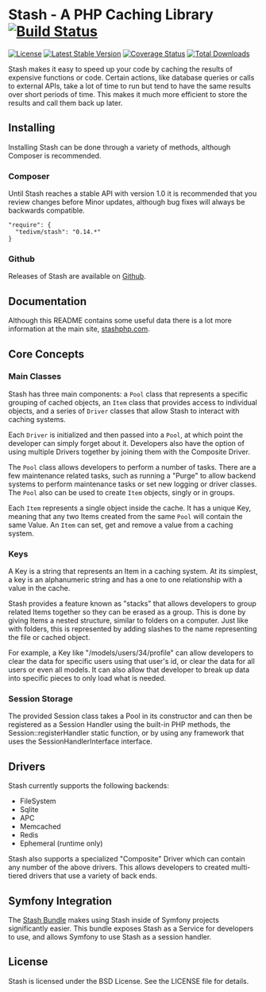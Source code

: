 # Stash - A PHP Caching Library [![Build Status](https://travis-ci.org/tedious/Stash.svg?branch=master)](https://travis-ci.org/tedious/Stash)

[![License](http://img.shields.io/packagist/l/tedivm/stash.svg)](https://github.com/tedious/Stash/blob/master/LICENSE)
[![Latest Stable Version](http://img.shields.io/github/release/tedious/stash.svg)](https://packagist.org/packages/tedivm/stash)
[![Coverage Status](http://img.shields.io/coveralls/tedious/Stash.svg)](https://coveralls.io/r/tedious/Stash?branch=master)
[![Total Downloads](http://img.shields.io/packagist/dt/tedivm/stash.svg)](https://packagist.org/packages/tedivm/stash)

Stash makes it easy to speed up your code by caching the results of expensive
functions or code. Certain actions, like database queries or calls to external
APIs, take a lot of time to run but tend to have the same results over short
periods of time. This makes it much more efficient to store the results and call
them back up later.

## Installing

Installing Stash can be done through a variety of methods, although Composer is
recommended.

### Composer

Until Stash reaches a stable API with version 1.0 it is recommended that you
review changes before Minor updates, although bug fixes will always be
backwards compatible.

```
"require": {
  "tedivm/stash": "0.14.*"
}
```

### Github

Releases of Stash are available on [Github](https://github.com/tedious/Stash/releases).


## Documentation

Although this README contains some useful data there is a lot more information
at the main site, [stashphp.com](http://www.stashphp.com/).


## Core Concepts

### Main Classes

Stash has three main components: a `Pool` class that represents a specific
grouping of cached objects, an `Item` class that provides access to individual
objects, and a series of `Driver` classes that allow Stash to interact with
caching systems.

Each `Driver` is initialized and then passed into a `Pool`, at which point the
developer can simply forget about it. Developers also have the option of using
multiple Drivers together by joining them with the Composite Driver.

The `Pool` class allows developers to perform a number of tasks. There are a few
maintenance related tasks, such as running a "Purge" to allow backend systems to
perform maintenance tasks or set new logging or driver classes. The `Pool` also
can be used to create `Item` objects, singly or in groups.

Each `Item` represents a single object inside the cache. It has a unique Key,
meaning that any two Items created from the same `Pool` will contain the same
Value. An `Item` can set, get and remove a value from a caching system.

### Keys

A Key is a string that represents an Item in a caching system. At its simplest,
a key is an alphanumeric string and has a one to one relationship with a value
in the cache.

Stash provides a feature known as "stacks" that allows developers to group
related Items together so they can be erased as a group. This is done by giving
Items a nested structure, similar to folders on a computer. Just like with
folders, this is represented by adding slashes to the name representing the file
or cached object.

For example, a Key like "/models/users/34/profile" can allow developers to clear
the data for specific users using that user's id, or clear the data for all
users or even all models. It can also allow that developer to break up data into
specific pieces to only load what is needed.

### Session Storage

The provided Session class takes a Pool in its constructor and can then be
registered as a Session Handler using the built-in PHP methods, the
Session::registerHandler static function, or by using any framework that uses
the SessionHandlerInterface interface.


## Drivers

Stash currently supports the following backends:

* FileSystem
* Sqlite
* APC
* Memcached
* Redis
* Ephemeral (runtime only)

Stash also supports a specialized "Composite" Driver which can contain any
number of the above drivers. This allows developers to created multi-tiered
drivers that use a variety of back ends.


## Symfony Integration

The [Stash Bundle](https://github.com/tedious/TedivmStashBundle) makes using
Stash inside of Symfony projects significantly easier. This bundle exposes
Stash as a Service for developers to use, and allows Symfony to use Stash
as a session handler.


## License

Stash is licensed under the BSD License. See the LICENSE file for details.
